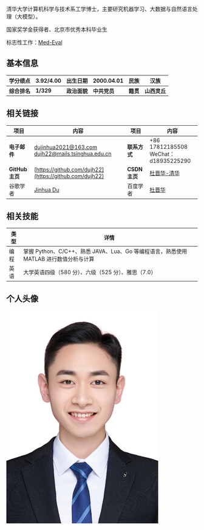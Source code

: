清华大学计算机科学与技术系工学博士，主要研究机器学习、大数据与自然语言处理（大模型）。 

国家奖学金获得者、北京市优秀本科毕业生

标志性工作：[Med-Eval](https://dujh22.github.io/)

## 基本信息

| 学分绩点     | 3.92/4.00 | 出生日期     | 2000.04.01   | 民族     | 汉族         |
| ------------ | --------- | ------------ | ------------ | -------- | ------------ |
| **综合排名** | **1/329** | **政治面貌** | **中共党员** | **籍贯** | **山西灵丘** |

## 相关链接

| 项目           | 内容                                                         | 项目         | 内容                                                         |
| -------------- | ------------------------------------------------------------ | ------------ | ------------------------------------------------------------ |
| **电子邮件**   | [dujinhua2021@163.com](dujinhua2021@163.com)<br />[dujh22@mails.tsinghua.edu.cn](dujh22@mails.tsinghua.edu.cn) | **联系方式** | +86 17812185508<br />WeChat：d18935225290                    |
| **GitHub主页** | [https://github.com/dujh22](https://github.com/dujh22)       | **CSDN主页** | [杜晋华-清华](https://blog.csdn.net/qq_44372652?spm=1000.2115.3001.5343) |
| 谷歌学者       | [Jinhua Du](https://scholar.google.com/citations?user=fLKerfcAAAAJ&hl=zh-CN&oi=ao) | 百度学者     | [杜晋华](https://xueshu.baidu.com/homepage/dujinhua)         |

## 相关技能

| 类型 | 详情                                                         |
| ---- | ------------------------------------------------------------ |
| 编程 | 掌握 Python、C/C++、熟悉 JAVA、Lua、Go 等编程语言，熟悉使用 MATLAB 进行数值分析与计算 |
| 英语 | 大学英语四级（580 分）、六级（525 分）、雅思（7.0）          |

## 个人头像

<img src="images/杜晋华照片.jpg" alt="mkdocs"  />

